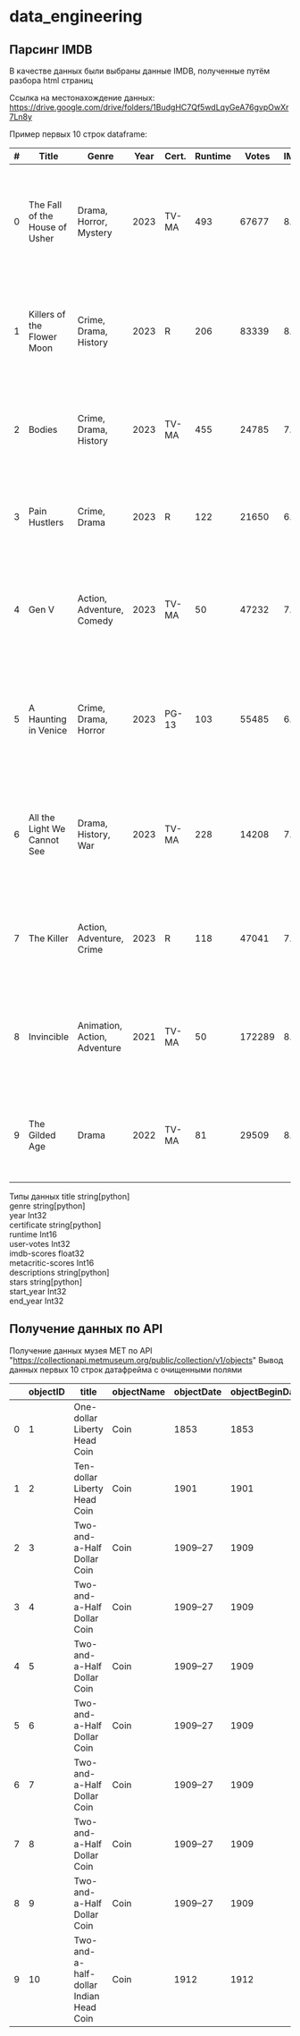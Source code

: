 # data_engineering

## Парсинг IMDB
В качестве данных были выбраны данные IMDB, полученные путём разбора 
html страниц


Ссылка на местонахождение данных:
https://drive.google.com/drive/folders/1BudgHC7Qf5wdLqyGeA76gvpOwXr7Ln8y

Пример первых 10 строк dataframe:

| # | Title                          | Genre                       | Year | Cert. | Runtime | Votes  | IMDb | Meta | Description                                                                                           | Stars                                  |
|---|--------------------------------|-----------------------------|------|-------|---------|--------|------|------|-------------------------------------------------------------------------------------------------------|----------------------------------------|
| 0 | The Fall of the House of Usher | Drama, Horror, Mystery      | 2023 | TV-MA | 493     | 67677  | 8.0  | –    | To secure their fortune two ruthless siblings build a dynasty that crumbles as heirs mysteriously die. | Carla Gugino, Bruce Greenwood, Mary McDonnell, Henry Thomas |
| 1 | Killers of the Flower Moon     | Crime, Drama, History       | 2023 | R     | 206     | 83339  | 8.0  | 89   | When oil is discovered in 1920s Oklahoma, Osage people are murdered until the FBI steps in.           | Leonardo DiCaprio, Robert De Niro, Lily Gladstone, Jesse Plemons |
| 2 | Bodies                         | Crime, Drama, History       | 2023 | TV-MA | 455     | 24785  | 7.4  | –    | Four detectives in four time periods of London investigate the same murder.                           | Amaka Okafor, Kyle Soller, Stephen Graham, Shira Haas |
| 3 | Pain Hustlers                  | Crime, Drama                | 2023 | R     | 122     | 21650  | 6.5  | 44   | Liza skyrockets in a pharma sales job but ends up in a federal conspiracy.                            | Emily Blunt, Chris Evans, Catherine O'Hara, Chloe Coleman |
| 4 | Gen V                          | Action, Adventure, Comedy   | 2023 | TV-MA | 50      | 47232  | 7.9  | –    | From the world of *The Boys*: young supes test their moral boundaries competing for top ranking.       | Jaz Sinclair, Chance Perdomo, Lizze Broadway, Maddie Phillips |
| 5 | A Haunting in Venice           | Crime, Drama, Horror        | 2023 | PG-13 | 103     | 55485  | 6.6  | 63   | Poirot attends a séance in Venice; when a guest is murdered, he must uncover the killer.              | Kenneth Branagh, Michelle Yeoh, Jamie Dornan, Tina Fey |
| 6 | All the Light We Cannot See    | Drama, History, War         | 2023 | TV-MA | 228     | 14208  | 7.7  | –    | Story of Marie-Laure, a blind French teen, and Werner, a German soldier, in occupied France.          | Aria Mia Loberti, Louis Hofmann, Lars Eidinger, Hugh Laurie |
| 7 | The Killer                     | Action, Adventure, Crime    | 2023 | R     | 118     | 47041  | 7.0  | 72   | An assassin battles his employers and himself on an international manhunt.                            | Michael Fassbender, Tilda Swinton, Charles Parnell, Arliss Howard |
| 8 | Invincible                     | Animation, Action, Adventure| 2021 | TV-MA | 50      | 172289 | 8.7  | –    | Animated series about a teen whose father is the most powerful superhero on Earth.                    | Steven Yeun, J.K. Simmons, Sandra Oh, Zazie Beetz |
| 9 | The Gilded Age                 | Drama                       | 2022 | TV-MA | 81      | 29509  | 8.0  | –    | A young woman infiltrates the wealthy Russell family in New York’s Gilded Age.                        | Ben Ahlers, Debra Monk, Kelli O'Hara, Taylor Richardson |

Типы данных
title              string[python]  
genre              string[python]  
year                        Int32  
certificate        string[python]  
runtime                     Int16  
user-votes                  Int32  
imdb-scores               float32  
metacritic-scores           Int16  
descriptions       string[python]  
stars              string[python]  
start_year                  Int32  
end_year                    Int32  

## Получение данных по API
Получение данных музея MET по API "https://collectionapi.metmuseum.org/public/collection/v1/objects"
Вывод данных первых 10 строк датафрейма с очищенными полями  

|   | objectID |                 title                  | objectName | objectDate | objectBeginDate | objectEndDate | accessionYear |    department     | medium | classification |   artistDisplayName   | artistNationality | artistBeginDate | artistEndDate | country | city |                repository                |                     objectURL                      |
|---|----------|----------------------------------------|------------|------------|-----------------|---------------|---------------|-------------------|--------|----------------|-----------------------|-------------------|-----------------|---------------|---------|------|------------------------------------------|----------------------------------------------------|
| 0 |    1     |      One-dollar Liberty Head Coin      |    Coin    |    1853    |      1853       |     1853      |     1979      | The American Wing |  Gold  |                | James Barton Longacre |     American      |      1794       |     1869      |         |      | Metropolitan Museum of Art, New York, NY | https://www.metmuseum.org/art/collection/search/1  |
| 1 |    2     |      Ten-dollar Liberty Head Coin      |    Coin    |    1901    |      1901       |     1901      |     1980      | The American Wing |  Gold  |                |  Christian Gobrecht   |     American      |      1785       |     1844      |         |      | Metropolitan Museum of Art, New York, NY | https://www.metmuseum.org/art/collection/search/2  |
| 2 |    3     |       Two-and-a-Half Dollar Coin       |    Coin    |  1909–27   |      1909       |     1927      |     1967      | The American Wing |  Gold  |                |                       |                   |                 |               |         |      | Metropolitan Museum of Art, New York, NY | https://www.metmuseum.org/art/collection/search/3  |
| 3 |    4     |       Two-and-a-Half Dollar Coin       |    Coin    |  1909–27   |      1909       |     1927      |     1967      | The American Wing |  Gold  |                |                       |                   |                 |               |         |      | Metropolitan Museum of Art, New York, NY | https://www.metmuseum.org/art/collection/search/4  |
| 4 |    5     |       Two-and-a-Half Dollar Coin       |    Coin    |  1909–27   |      1909       |     1927      |     1967      | The American Wing |  Gold  |                |                       |                   |                 |               |         |      | Metropolitan Museum of Art, New York, NY | https://www.metmuseum.org/art/collection/search/5  |
| 5 |    6     |       Two-and-a-Half Dollar Coin       |    Coin    |  1909–27   |      1909       |     1927      |     1967      | The American Wing |  Gold  |                |                       |                   |                 |               |         |      | Metropolitan Museum of Art, New York, NY | https://www.metmuseum.org/art/collection/search/6  |
| 6 |    7     |       Two-and-a-Half Dollar Coin       |    Coin    |  1909–27   |      1909       |     1927      |     1967      | The American Wing |  Gold  |                |                       |                   |                 |               |         |      | Metropolitan Museum of Art, New York, NY | https://www.metmuseum.org/art/collection/search/7  |
| 7 |    8     |       Two-and-a-Half Dollar Coin       |    Coin    |  1909–27   |      1909       |     1927      |     1967      | The American Wing |  Gold  |                |                       |                   |                 |               |         |      | Metropolitan Museum of Art, New York, NY | https://www.metmuseum.org/art/collection/search/8  |
| 8 |    9     |       Two-and-a-Half Dollar Coin       |    Coin    |  1909–27   |      1909       |     1927      |     1967      | The American Wing |  Gold  |                |                       |                   |                 |               |         |      | Metropolitan Museum of Art, New York, NY | https://www.metmuseum.org/art/collection/search/9  |
| 9 |    10    | Two-and-a-half-dollar Indian Head Coin |    Coin    |    1912    |      1912       |     1912      |     1979      | The American Wing |  Gold  |                |    Bela Lyon Pratt    |     American      |      1867       |     1917      |         |      | Metropolitan Museum of Art, New York, NY | https://www.metmuseum.org/art/collection/search/10 |

